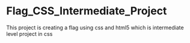 # Flag_CSS_Intermediate_Project
This project is creating a flag using css and html5 which is intermediate level project in css
